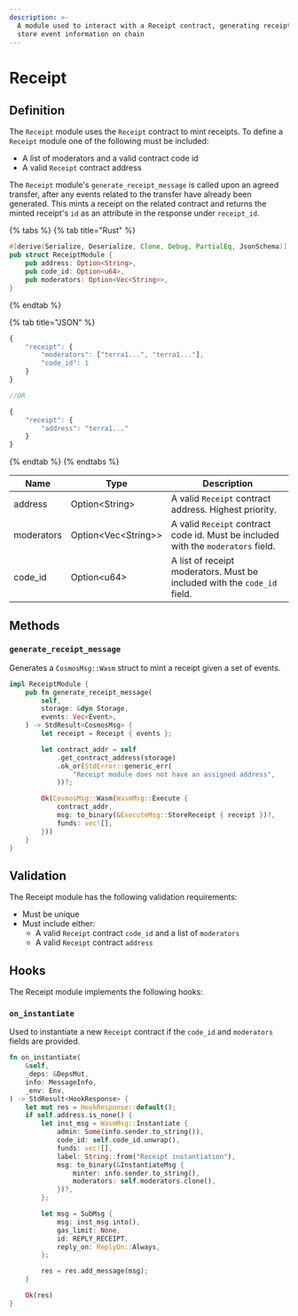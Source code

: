 ```yaml
---
description: >-
  A module used to interact with a Receipt contract, generating receipts that
  store event information on chain
---
```


# Receipt

## Definition

The `Receipt` module uses the `Receipt` contract to mint receipts.  To define a `Receipt` module one of the following must be included:

* A list of moderators and a valid contract code id
* A valid `Receipt` contract address

The `Receipt` module's `generate_receipt_message` is called upon an agreed transfer, after any events related to the transfer have already been generated. This mints a receipt on the related contract and returns the minted receipt's `id` as an attribute in the response under `receipt_id`.

{% tabs %}
{% tab title="Rust" %}
```rust
#[derive(Serialize, Deserialize, Clone, Debug, PartialEq, JsonSchema)]
pub struct ReceiptModule {
    pub address: Option<String>,
    pub code_id: Option<u64>,
    pub moderators: Option<Vec<String>>,
}
```
{% endtab %}

{% tab title="JSON" %}
```javascript
{
    "receipt": {
        "moderators": ["terra1...", "terra1..."],
        "code_id": 1
    }
}

//OR

{
    "receipt": {
        "address": "terra1..."
    }
}
```
{% endtab %}
{% endtabs %}

| Name       | Type                  | Description                                                                       |
| ---------- | --------------------- | --------------------------------------------------------------------------------- |
| address    | Option\<String>       | A valid `Receipt` contract address. Highest priority.                             |
| moderators | Option\<Vec\<String>> | A valid `Receipt` contract code id. Must be included with the `moderators` field. |
| code\_id   | Option\<u64>          | A list of receipt moderators. Must be included with the `code_id` field.          |

## Methods

### `generate_receipt_message`

Generates a `CosmosMsg::Wasm` struct to mint a receipt given a set of events.

```rust
impl ReceiptModule {
    pub fn generate_receipt_message(
        self,
        storage: &dyn Storage,
        events: Vec<Event>,
    ) -> StdResult<CosmosMsg> {
        let receipt = Receipt { events };

        let contract_addr = self
            .get_contract_address(storage)
            .ok_or(StdError::generic_err(
                "Receipt module does not have an assigned address",
            ))?;

        Ok(CosmosMsg::Wasm(WasmMsg::Execute {
            contract_addr,
            msg: to_binary(&ExecuteMsg::StoreReceipt { receipt })?,
            funds: vec![],
        }))
    }
}
```

## Validation

The Receipt module has the following validation requirements:

* Must be unique
* Must include either:
  * A valid `Receipt` contract `code_id` and a list of `moderators`
  * A valid `Receipt` contract `address`

## Hooks

The Receipt module implements the following hooks:

### `on_instantiate`

Used to instantiate a new `Receipt` contract if the `code_id` and `moderators` fields are provided.

```rust
fn on_instantiate(
    &self,
    _deps: &DepsMut,
    info: MessageInfo,
    _env: Env,
) -> StdResult<HookResponse> {
    let mut res = HookResponse::default();
    if self.address.is_none() {
        let inst_msg = WasmMsg::Instantiate {
            admin: Some(info.sender.to_string()),
            code_id: self.code_id.unwrap(),
            funds: vec![],
            label: String::from("Receipt instantiation"),
            msg: to_binary(&InstantiateMsg {
                minter: info.sender.to_string(),
                moderators: self.moderators.clone(),
            })?,
        };

        let msg = SubMsg {
            msg: inst_msg.into(),
            gas_limit: None,
            id: REPLY_RECEIPT,
            reply_on: ReplyOn::Always,
        };

        res = res.add_message(msg);
    }

    Ok(res)
}
```
